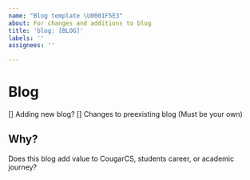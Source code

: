 ```yaml
---
name: "Blog template \U0001F5E3️"
about: For changes and additions to blog
title: 'blog: [BLOG]'
labels: ''
assignees: ''

---
```


# Blog

[] Adding new blog?
[] Changes to preexisting blog (Must be your own)

## Why?
Does this blog add value to CougarCS, students career, or academic journey?

